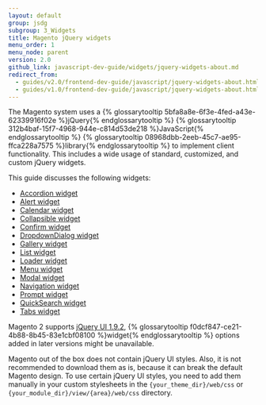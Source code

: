 ```yaml
---
layout: default
group: jsdg
subgroup: 3_Widgets
title: Magento jQuery widgets
menu_order: 1
menu_node: parent
version: 2.0
github_link: javascript-dev-guide/widgets/jquery-widgets-about.md
redirect_from:
  - guides/v2.0/frontend-dev-guide/javascript/jquery-widgets-about.html
  - guides/v1.0/frontend-dev-guide/javascript/jquery-widgets-about.html
---
```


The Magento system uses a {% glossarytooltip 5bfa8a8e-6f3e-4fed-a43e-62339916f02e %}jQuery{% endglossarytooltip %} {% glossarytooltip 312b4baf-15f7-4968-944e-c814d53de218 %}JavaScript{% endglossarytooltip %} {% glossarytooltip 08968dbb-2eeb-45c7-ae95-ffca228a7575 %}library{% endglossarytooltip %} to implement client functionality. This includes a wide usage of standard, customized, and custom jQuery widgets.

This guide discusses the following widgets:
<ul>
<li><a href="{{page.baseurl}}javascript-dev-guide/widgets/widget_accordion.html" target="_blank">Accordion widget</a> </li>
<li><a href="{{page.baseurl}}javascript-dev-guide/widgets/widget_alert.html" target="_blank">Alert widget</a> </li>
<li><a href="{{page.baseurl}}javascript-dev-guide/widgets/widget_calendar.html" target="_blank">Calendar widget</a></li>
<li><a href="{{page.baseurl}}javascript-dev-guide/widgets/widget_collapsible.html" target="_blank">Collapsible widget</a></li>
<li><a href="{{page.baseurl}}javascript-dev-guide/widgets/widget_confirm.html" target="_blank">Confirm widget</a></li>
<li><a href="{{page.baseurl}}javascript-dev-guide/widgets/widget_dialog.html" target="_blank">DropdownDialog widget</a></li>
<li><a href="{{page.baseurl}}javascript-dev-guide/widgets/widget_gallery.html" target="_blank">Gallery widget</a></li>
<li><a href="{{page.baseurl}}javascript-dev-guide/widgets/widget_list.html" target="_blank">List widget</a></li>
<li><a href="{{page.baseurl}}javascript-dev-guide/widgets/widget_loader.html" target="_blank">Loader widget</a></li>
<li><a href="{{page.baseurl}}javascript-dev-guide/widgets/widget_menu.html" target="_blank">Menu widget</a></li>
<li><a href="{{page.baseurl}}javascript-dev-guide/widgets/widget_modal.html" target="_blank">Modal widget</a></li>
<li><a href="{{page.baseurl}}javascript-dev-guide/widgets/widget_navigation.html" target="_blank">Navigation widget</a></li>
<li><a href="{{page.baseurl}}javascript-dev-guide/widgets/widget_prompt.html" target="_blank">Prompt widget</a></li>
<li><a href="{{page.baseurl}}javascript-dev-guide/widgets/widget_quickSearch.html" target="_blank">QuickSearch widget</a></li>
<li><a href="{{page.baseurl}}javascript-dev-guide/widgets/widget_tabs.html" target="_blank">Tabs widget</a></li>

</ul>


<div class="bs-callout bs-callout-info" id="info">
  <p>Magento 2 supports <a href="http://blog.jqueryui.com/2012/11/jquery-ui-1-9-2/" target="_blank">jQuery UI 1.9.2</a>, {% glossarytooltip f0dcf847-ce21-4b88-8b45-83e1cbf08100 %}widget{% endglossarytooltip %} options added in later versions might be unavailable.</p>
</div>

<div class="bs-callout bs-callout-info" id="info">
  <p>Magento out of the box does not contain jQuery UI styles. Also, it is not recommended to download them as is, because it can break the default Magento design. To use certain jQuery UI styles, you need to add them manually in your custom stylesheets in the <code>{your_theme_dir}/web/css</code> or <code>{your_module_dir}/view/{area}/web/css</code> directory.</p>
</div>
